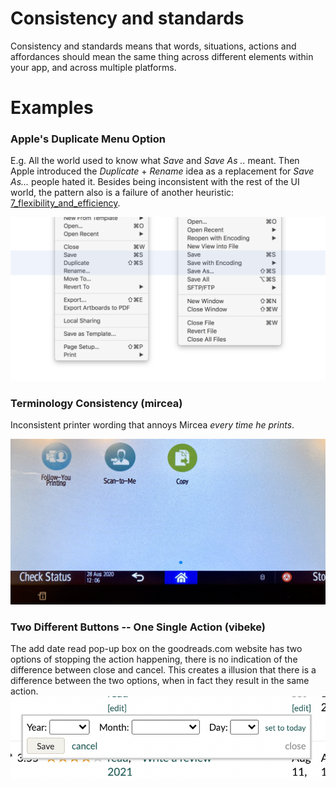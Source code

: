# Consistency and standards

Consistency and standards means that words, situations, actions and affordances should mean the same thing across different elements within your app, and across multiple platforms. 

# Examples

### Apple's Duplicate Menu Option

E.g. All the world used to know what *Save* and *Save As ..* meant. Then Apple introduced the *Duplicate* + *Rename*  idea as a replacement for *Save As...* people hated it. Besides being inconsistent with the rest of the UI world, the pattern also is a failure of another heuristic: [7_flexibility_and_efficiency](7_flexibility_and_efficiency.md). 

![](images/apple-save-as.png)

### Terminology Consistency (mircea)

Inconsistent printer wording that annoys Mircea *every time he prints*.

![](images/inconsisten-text-in-printer.png)

### Two Different Buttons -- One Single Action (vibeke)

The add date read pop-up box on the goodreads.com website has two options of stopping the action happening, there is no indication of the difference between close and cancel. This creates a illusion that there is a difference between the two options, when in fact they result in the same action. 
![](images/goodreads-add-date.png)